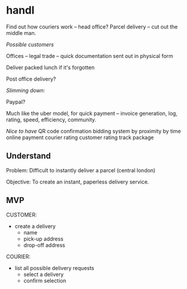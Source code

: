 # handl

Find out how couriers work – head office?
Parcel delivery – cut out the middle man.

*Possible customers*

Offices – legal trade – quick documentation sent out in physical form

Deliver packed lunch if it's forgotten

Post office delivery?

*Slimming down:*

Paypal?

Much like the uber model, for quick payment – invoice generation, log, rating, speed, efficiency, community.

*Nice to have*
QR code confirmation
bidding system
by proximity
by time
online payment
courier rating
customer rating
track package

## Understand
Problem: Difficult to instantly deliver a parcel (central london)

Objective: To create an instant, paperless delivery service.

## MVP
CUSTOMER:
  - create a delivery
    - name
    - pick-up address
    - drop-off address

COURIER:
- list all possible delivery requests
  - select a delivery
  - confirm selection

